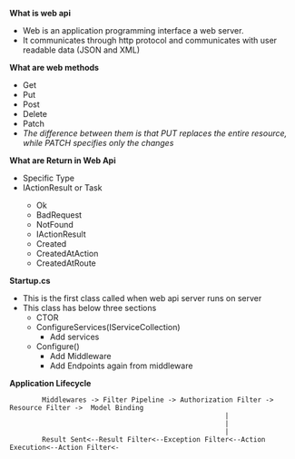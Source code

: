 **What is web api**
- Web is an application programming interface a web server. 
- It communicates through http protocol and communicates with user readable data (JSON and XML)

**What are web methods**
- Get
- Put
- Post
- Delete
- Patch
- _The difference between them is that PUT replaces the entire resource, while PATCH specifies only the changes_

**What are Return in Web Api**
- Specific Type
- IActionResult or Task<IActionResult>
	- Ok
	- BadRequest
	- NotFound
	- IActionResult
	- Created
	- CreatedAtAction
	- CreatedAtRoute

**Startup.cs**
- This is the first class called when web api server runs on server 
- This class has below three sections
	- CTOR
	- ConfigureServices(IServiceCollection)
		- Add services
	- Configure()
		- Add Middleware
		- Add Endpoints again from middleware

**Application Lifecycle**

			Middlewares -> Filter Pipeline -> Authorization Filter -> Resource Filter ->  Model Binding 
														 |
														 |
														 |
			Result Sent<--Result Filter<--Exception Filter<--Action Execution<--Action Filter<-
			